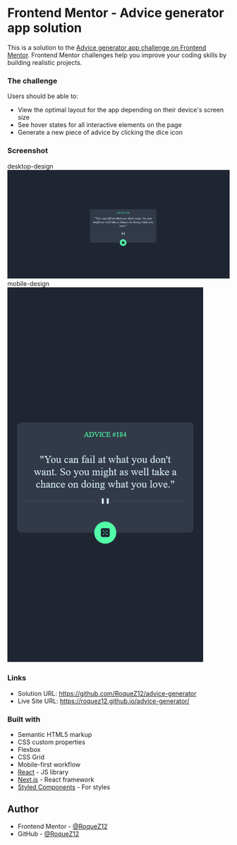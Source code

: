 # Frontend Mentor - Advice generator app solution

This is a solution to the [Advice generator app challenge on Frontend Mentor](https://www.frontendmentor.io/challenges/advice-generator-app-QdUG-13db). Frontend Mentor challenges help you improve your coding skills by building realistic projects.

### The challenge

Users should be able to:

- View the optimal layout for the app depending on their device's screen size
- See hover states for all interactive elements on the page
- Generate a new piece of advice by clicking the dice icon

### Screenshot

desktop-design
![](./src/assets/desktop.png)
mobile-design
![](./src/assets/mobile.png)

### Links

- Solution URL: https://github.com/RoqueZ12/advice-generator
- Live Site URL: https://roquez12.github.io/advice-generator/

### Built with

- Semantic HTML5 markup
- CSS custom properties
- Flexbox
- CSS Grid
- Mobile-first workflow
- [React](https://reactjs.org/) - JS library
- [Next.js](https://nextjs.org/) - React framework
- [Styled Components](https://styled-components.com/) - For styles

## Author

- Frontend Mentor - [@RoqueZ12](https://www.frontendmentor.io/profile/RoqueZ12)
- GitHub - [@RoqueZ12](https://github.com/RoqueZ12)
